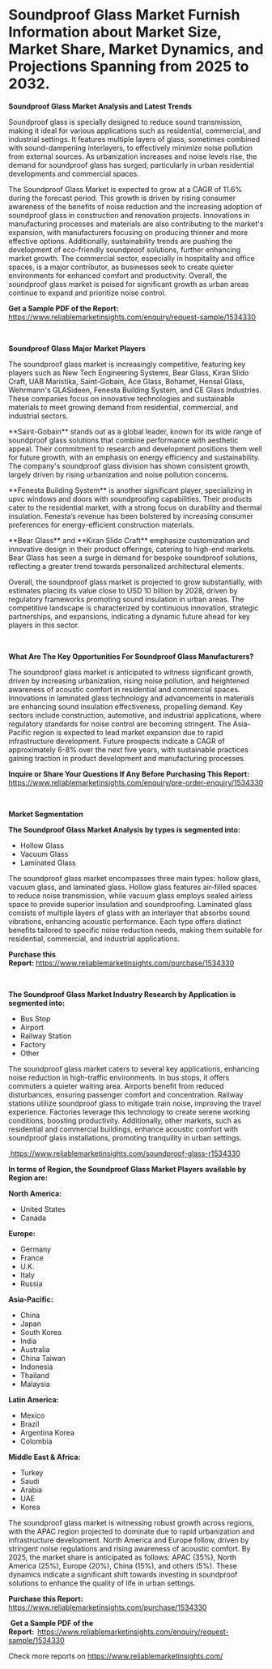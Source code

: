 <p><h1>Soundproof Glass Market Furnish Information about Market Size, Market Share, Market Dynamics, and Projections Spanning from 2025 to 2032.</h1></p><p><strong>Soundproof Glass Market Analysis and Latest Trends</strong></p>
<p><p>Soundproof glass is specially designed to reduce sound transmission, making it ideal for various applications such as residential, commercial, and industrial settings. It features multiple layers of glass, sometimes combined with sound-dampening interlayers, to effectively minimize noise pollution from external sources. As urbanization increases and noise levels rise, the demand for soundproof glass has surged, particularly in urban residential developments and commercial spaces.</p><p>The Soundproof Glass Market is expected to grow at a CAGR of 11.6% during the forecast period. This growth is driven by rising consumer awareness of the benefits of noise reduction and the increasing adoption of soundproof glass in construction and renovation projects. Innovations in manufacturing processes and materials are also contributing to the market's expansion, with manufacturers focusing on producing thinner and more effective options. Additionally, sustainability trends are pushing the development of eco-friendly soundproof solutions, further enhancing market growth. The commercial sector, especially in hospitality and office spaces, is a major contributor, as businesses seek to create quieter environments for enhanced comfort and productivity. Overall, the soundproof glass market is poised for significant growth as urban areas continue to expand and prioritize noise control.</p></p>
<p><strong>Get a Sample PDF of the Report:&nbsp;</strong> <a href="https://www.reliablemarketinsights.com/enquiry/request-sample/1534330?utm_campaign=2182&utm_medium=2&utm_source=Github&utm_content=ia&utm_term=31032025&utm_id=soundproof-glass">https://www.reliablemarketinsights.com/enquiry/request-sample/1534330</a></p>
<p>&nbsp;</p>
<p><strong>Soundproof Glass Major Market Players</strong></p>
<p><p>The soundproof glass market is increasingly competitive, featuring key players such as New Tech Engineering Systems, Bear Glass, Kiran Slido Craft, UAB Maristika, Saint-Gobain, Ace Glass, Bohamet, Hensal Glass, Wehrmann's GLASideen, Fenesta Building System, and CE Glass Industries. These companies focus on innovative technologies and sustainable materials to meet growing demand from residential, commercial, and industrial sectors.</p><p>**Saint-Gobain** stands out as a global leader, known for its wide range of soundproof glass solutions that combine performance with aesthetic appeal. Their commitment to research and development positions them well for future growth, with an emphasis on energy efficiency and sustainability. The company's soundproof glass division has shown consistent growth, largely driven by rising urbanization and noise pollution concerns.</p><p>**Fenesta Building System** is another significant player, specializing in upvc windows and doors with soundproofing capabilities. Their products cater to the residential market, with a strong focus on durability and thermal insulation. Fenesta’s revenue has been bolstered by increasing consumer preferences for energy-efficient construction materials.</p><p>**Bear Glass** and **Kiran Slido Craft** emphasize customization and innovative design in their product offerings, catering to high-end markets. Bear Glass has seen a surge in demand for bespoke soundproof solutions, reflecting a greater trend towards personalized architectural elements.</p><p>Overall, the soundproof glass market is projected to grow substantially, with estimates placing its value close to USD 10 billion by 2028, driven by regulatory frameworks promoting sound insulation in urban areas. The competitive landscape is characterized by continuous innovation, strategic partnerships, and expansions, indicating a dynamic future ahead for key players in this sector.</p></p>
<p>&nbsp;</p>
<p><strong>What Are The Key Opportunities For Soundproof Glass Manufacturers?</strong></p>
<p><p>The soundproof glass market is anticipated to witness significant growth, driven by increasing urbanization, rising noise pollution, and heightened awareness of acoustic comfort in residential and commercial spaces. Innovations in laminated glass technology and advancements in materials are enhancing sound insulation effectiveness, propelling demand. Key sectors include construction, automotive, and industrial applications, where regulatory standards for noise control are becoming stringent. The Asia-Pacific region is expected to lead market expansion due to rapid infrastructure development. Future prospects indicate a CAGR of approximately 6-8% over the next five years, with sustainable practices gaining traction in product development and manufacturing processes.</p></p>
<p><strong>Inquire or Share Your Questions If Any Before Purchasing This Report:</strong> <a href="https://www.reliablemarketinsights.com/enquiry/pre-order-enquiry/1534330?utm_campaign=2182&utm_medium=2&utm_source=Github&utm_content=ia&utm_term=31032025&utm_id=soundproof-glass">https://www.reliablemarketinsights.com/enquiry/pre-order-enquiry/1534330</a></p>
<p>&nbsp;</p>
<p><strong>Market Segmentation</strong></p>
<p><strong>The Soundproof Glass Market Analysis by types is segmented into:</strong></p>
<p><ul><li>Hollow Glass</li><li>Vacuum Glass</li><li>Laminated Glass</li></ul></p>
<p><p>The soundproof glass market encompasses three main types: hollow glass, vacuum glass, and laminated glass. Hollow glass features air-filled spaces to reduce noise transmission, while vacuum glass employs sealed airless space to provide superior insulation and soundproofing. Laminated glass consists of multiple layers of glass with an interlayer that absorbs sound vibrations, enhancing acoustic performance. Each type offers distinct benefits tailored to specific noise reduction needs, making them suitable for residential, commercial, and industrial applications.</p></p>
<p><strong>Purchase this Report:&nbsp;</strong><a href="https://www.reliablemarketinsights.com/purchase/1534330?utm_campaign=2182&utm_medium=2&utm_source=Github&utm_content=ia&utm_term=31032025&utm_id=soundproof-glass">https://www.reliablemarketinsights.com/purchase/1534330</a></p>
<p>&nbsp;</p>
<p><strong>The Soundproof Glass Market Industry Research by Application is segmented into:</strong></p>
<p><ul><li>Bus Stop</li><li>Airport</li><li>Railway Station</li><li>Factory</li><li>Other</li></ul></p>
<p><p>The soundproof glass market caters to several key applications, enhancing noise reduction in high-traffic environments. In bus stops, it offers commuters a quieter waiting area. Airports benefit from reduced disturbances, ensuring passenger comfort and concentration. Railway stations utilize soundproof glass to mitigate train noise, improving the travel experience. Factories leverage this technology to create serene working conditions, boosting productivity. Additionally, other markets, such as residential and commercial buildings, enhance acoustic comfort with soundproof glass installations, promoting tranquility in urban settings.</p></p>
<p><a href="https://www.reliablemarketinsights.com/soundproof-glass-r1534330?utm_campaign=2182&utm_medium=2&utm_source=Github&utm_content=ia&utm_term=31032025&utm_id=soundproof-glass">&nbsp;https://www.reliablemarketinsights.com/soundproof-glass-r1534330</a></p>
<p><strong>In terms of Region, the Soundproof Glass Market Players available by Region are:</strong></p>
<p>
    <p> <strong> North America: </strong>
        <ul>
            <li>United States</li>
            <li>Canada</li>
        </ul>
        </p> 
    <p> <strong> Europe: </strong>
        <ul>
            <li>Germany</li>
            <li>France</li>
            <li>U.K.</li>
            <li>Italy</li>
            <li>Russia</li>
        </ul>
        </p> 
    <p> <strong> Asia-Pacific: </strong>
        <ul>
            <li>China</li>
            <li>Japan</li>
            <li>South Korea</li>
            <li>India</li>
            <li>Australia</li>
            <li>China Taiwan</li>
            <li>Indonesia</li>
            <li>Thailand</li>
            <li>Malaysia</li>
        </ul>
        </p> 
    <p> <strong> Latin America: </strong>
        <ul>
            <li>Mexico</li>
            <li>Brazil</li>
            <li>Argentina Korea</li>
            <li>Colombia</li>
        </ul>
        </p> 
    <p> <strong> Middle East & Africa: </strong>
        <ul>
            <li>Turkey</li>
            <li>Saudi</li>
            <li>Arabia</li>
            <li>UAE</li>
            <li>Korea</li>
        </ul>
    </p>
    </p>
<p><p>The soundproof glass market is witnessing robust growth across regions, with the APAC region projected to dominate due to rapid urbanization and infrastructure development. North America and Europe follow, driven by stringent noise regulations and rising awareness of acoustic comfort. By 2025, the market share is anticipated as follows: APAC (35%), North America (25%), Europe (20%), China (15%), and others (5%). These dynamics indicate a significant shift towards investing in soundproof solutions to enhance the quality of life in urban settings.</p></p>
<p><strong>Purchase this Report: </strong><a href="https://www.reliablemarketinsights.com/purchase/1534330?utm_campaign=2182&utm_medium=2&utm_source=Github&utm_content=ia&utm_term=31032025&utm_id=soundproof-glass">https://www.reliablemarketinsights.com/purchase/1534330</a></p>
<p>&nbsp;<strong>Get a Sample PDF of the Report:&nbsp;&nbsp;</strong><a href="https://www.reliablemarketinsights.com/enquiry/request-sample/1534330?utm_campaign=2182&utm_medium=2&utm_source=Github&utm_content=ia&utm_term=31032025&utm_id=soundproof-glass">https://www.reliablemarketinsights.com/enquiry/request-sample/1534330</a></p>
<p><strong></strong></p>
<p>Check more reports on <a href="https://www.reliablemarketinsights.com/?utm_campaign=2182&utm_medium=2&utm_source=Github&utm_content=ia&utm_term=31032025&utm_id=soundproof-glass">https://www.reliablemarketinsights.com/</a></p>